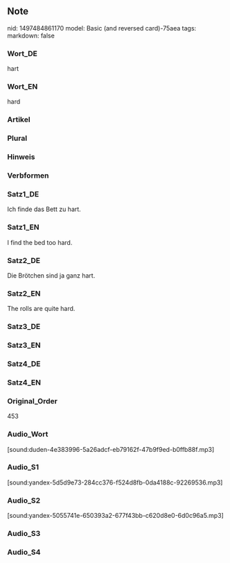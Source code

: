 ## Note
nid: 1497484861170
model: Basic (and reversed card)-75aea
tags: 
markdown: false

### Wort_DE
hart

### Wort_EN
hard

### Artikel


### Plural


### Hinweis


### Verbformen


### Satz1_DE
Ich finde das Bett zu hart.

### Satz1_EN
I find the bed too hard.

### Satz2_DE
Die Brötchen sind ja ganz hart.

### Satz2_EN
The rolls are quite hard.

### Satz3_DE


### Satz3_EN


### Satz4_DE


### Satz4_EN


### Original_Order
453

### Audio_Wort
[sound:duden-4e383996-5a26adcf-eb79162f-47b9f9ed-b0ffb88f.mp3]

### Audio_S1
[sound:yandex-5d5d9e73-284cc376-f524d8fb-0da4188c-92269536.mp3]

### Audio_S2
[sound:yandex-5055741e-650393a2-677f43bb-c620d8e0-6d0c96a5.mp3]

### Audio_S3


### Audio_S4

